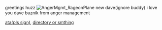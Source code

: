 greetings huzz
![AngerMgmt_RageonPlane](https://github.com/user-attachments/assets/2b8c6ce6-3327-4b98-ad1f-95f814353874)
new dave(ignore buddy)
i love you dave buznik from anger management

[ata(pls sign)](https://angermanagement.atabook.org/), [directory or smthing](https://rentry.co/davebuznik)
